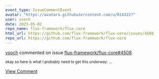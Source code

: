 ```yaml
---
event_type: IssueCommentEvent
avatar: "https://avatars.githubusercontent.com/u/814322?"
user: vsoch
date: 2023-05-02
repo_name: flux-framework/flux-core
html_url: https://github.com/flux-framework/flux-core/issues/4508
repo_url: https://github.com/flux-framework/flux-core
---
```


<a href='https://github.com/vsoch' target='_blank'>vsoch</a> commented on issue <a href='https://github.com/flux-framework/flux-core/issues/4508' target='_blank'>flux-framework/flux-core#4508</a>.

<small>okay so here is what I probably need to get this underway:...</small>

<a href='https://github.com/flux-framework/flux-core/issues/4508' target='_blank'>View Comment</a>